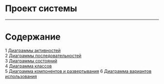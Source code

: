 # Проект системы
---

# Содержание
1 [Диаграммы активностей](Activity/Readme.md)  
2 [Диаграммы последовательностей](Sequence/README.MD)  
3 [Диаграммы состояний](State/README.md)  
4 [Диаграмма классов](Class/README.md)  
5 [Диаграмма компонентов и развертывания](Component&Deployment/README.md)
6 [Диаграмма вариантов использования](UseCase/README.md)  

